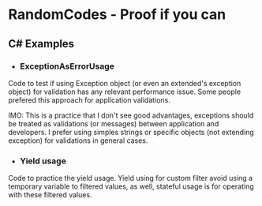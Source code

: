 # RandomCodes - Proof if you can

## C# Examples

- ### ExceptionAsErrorUsage

Code to test if using Exception object (or even an extended's exception object) for validation has any relevant performance issue. Some people prefered this approach for application validations.

IMO: This is a practice that I don't see good advantages, exceptions should be treated as validations (or messages) between application and developers. I prefer using simples strings or specific objects (not extending exception) for validations in general cases.

- ### Yield usage

Code to practice the yield usage. Yield using for custom filter avoid using a temporary variable to filtered values, as well, stateful usage is for operating with these filtered values.
